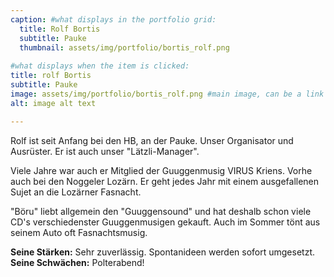 ```yaml
---
caption: #what displays in the portfolio grid:
  title: Rolf Bortis
  subtitle: Pauke
  thumbnail: assets/img/portfolio/bortis_rolf.png
  
#what displays when the item is clicked:
title: rolf Bortis
subtitle: Pauke
image: assets/img/portfolio/bortis_rolf.png #main image, can be a link or a file in assets/img/portfolio
alt: image alt text

---
```

Rolf ist seit Anfang bei den HB, an der Pauke. Unser Organisator und Ausrüster. Er ist auch unser "Lätzli-Manager".

Viele Jahre war auch er Mitglied der Guuggenmusig VIRUS Kriens. Vorhe auch bei den Noggeler Lozärn. Er geht jedes Jahr mit einem ausgefallenen Sujet an die Lozärner Fasnacht.

"Böru" liebt allgemein den "Guuggensound" und hat deshalb schon viele CD's verschiedenster Guuggenmusigen gekauft. Auch im Sommer tönt aus seinem Auto oft Fasnachtsmusig.

**Seine Stärken:** Sehr zuverlässig. Spontanideen werden sofort umgesetzt. <br>
**Seine Schwächen:** Polterabend!